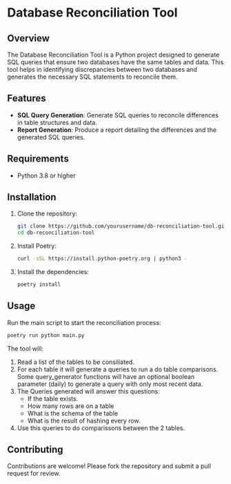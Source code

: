 # Database Reconciliation Tool

## Overview

The Database Reconciliation Tool is a Python project designed to generate SQL queries that ensure two databases have the same tables and data. This tool helps in identifying discrepancies between two databases and generates the necessary SQL statements to reconcile them.

## Features

- **SQL Query Generation**: Generate SQL queries to reconcile differences in table structures and data.
- **Report Generation**: Produce a report detailing the differences and the generated SQL queries.

## Requirements

- Python 3.8 or higher

## Installation

1. Clone the repository:
   ```sh
   git clone https://github.com/yourusername/db-reconciliation-tool.git
   cd db-reconciliation-tool
   ```

2. Install Poetry:
   ```sh
   curl -sSL https://install.python-poetry.org | python3 -
   ```

3. Install the dependencies:
   ```sh
   poetry install
   ```

## Usage

Run the main script to start the reconciliation process:
```sh
poetry run python main.py
```

The tool will:
1. Read a list of the tables to be consiliated.
2. For each table it will generate a queries to run a do table comparisons. Some query_generator functions will have an optional boolean parameter (daily) to generate a query with only most recent data.
3. The Queries generated will answer this questions:
   - If the table exists.
   - How many rows are on a table
   - What is the schema of the table
   - What is the result of hashing every row.
 3. Use this queries to do comparissons between the 2 tables.

## Contributing

Contributions are welcome! Please fork the repository and submit a pull request for review.
